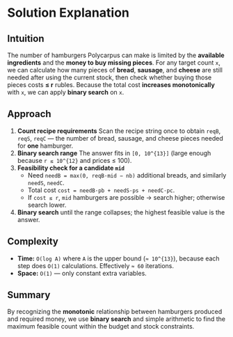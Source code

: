 
# Solution Explanation

## Intuition
The number of hamburgers Polycarpus can make is limited by the **available ingredients** and the **money to buy missing pieces**.
For any target count `x`, we can calculate how many pieces of **bread**, **sausage**, and **cheese** are still needed after using the current stock, then check whether buying those pieces costs **≤ r** rubles.
Because the total cost **increases monotonically** with `x`, we can apply **binary search** on `x`.

## Approach
1. **Count recipe requirements**
   Scan the recipe string once to obtain `reqB`, `reqS`, `reqC` — the number of bread, sausage, and cheese pieces needed for **one** hamburger.
2. **Binary search range**
   The answer fits in `[0, 10^{13}]` (large enough because `r ≤ 10^{12}` and prices ≤ 100).
3. **Feasibility check for a candidate `mid`**
   - Need `needB = max(0, reqB·mid − nb)` additional breads, and similarly `needS`, `needC`.
   - Total cost `cost = needB·pb + needS·ps + needC·pc`.
   - If `cost ≤ r`, `mid` hamburgers are possible → search higher; otherwise search lower.
4. **Binary search** until the range collapses; the highest feasible value is the answer.

## Complexity
- **Time:** `O(log A)` where `A` is the upper bound (`≈ 10^{13}`), because each step does `O(1)` calculations.
  Effectively `≈ 60` iterations.
- **Space:** `O(1)` — only constant extra variables.

## Summary
By recognizing the **monotonic** relationship between hamburgers produced and required money, we use **binary search** and simple arithmetic to find the maximum feasible count within the budget and stock constraints.

